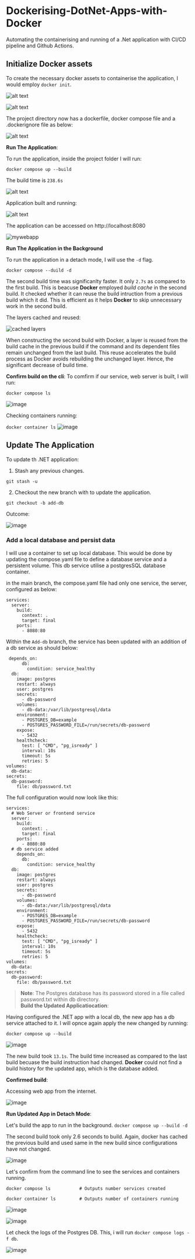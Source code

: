 # Dockerising-DotNet-Apps-with-Docker
Automating the containerising and running of a .Net application with CI/CD pipeline and Github Actions. 

## Initialize Docker assets
To create the necessary docker assets to containerise the application, I would employ `docker init`.<p>
![alt text](image.png) <p>
![alt text](image-2.png)<p>

The project directory now has a dockerfile, docker compose file and a .dockerignore file as below:<p>
![alt text](image-1.png)

**Run The Application**:<p>
To run the application, inside the project folder I will run:

`
docker compose up --build
`  

The build time is `238.6s`<p>
![alt text](image-3.png)

Application built and running:<p>
![alt text](image-4.png)

The application can be accessed on http://localhost:8080 <p>
![mywebapp](image-6.png)

**Run The Application in the Background**<p>
To run the application in a detach mode, I will use the `-d` flag.

`
docker compose --duild -d 
`

The second build time was significanlty faster. It only `2.7s` as compared to the first build. 
This is beacuse **Docker** employed *build cache* in the second build. It checked whether it can reuse the build intruction from a previous build which it did. This is efficient as it helps **Docker** to skip unnecessary work in the second build.<p>
The layers cached and reused: <p>
![cached layers](image-5.png)<p>
When constructing the second build with Docker, a layer is reused from the build cache in the previous build if the command and its dependent files remain unchanged from the last build. This reuse accelerates the build process as Docker avoids rebuilding the unchanged layer. Hence, the significant decrease of build time. 

**Confirm build on the cli**:
To comfirm if our service, web server is built, I will run:

`
docker compose ls
`

![image](https://github.com/user-attachments/assets/1f4e3262-4352-4410-a956-06f5e1f6f8c2)

Checking containers running: 

`
docker container ls
`
![image](https://github.com/user-attachments/assets/4c94a4fd-ecb3-4257-9625-b1032e0a81fe)

## Update The Application 

To update th .NET application:
1. Stash any previous changes. 

`
git stash -u
`

2. Checkout the new branch with to update the application. 

```
git checkout -b add-db
```

Outcome:<p>
![image](https://github.com/user-attachments/assets/01d356ab-c14f-4627-8cc2-438b1ba656b3)

### Add a local database and persist data
I will use a container to set up local database. This would be done by updating the compose.yaml file to define a database service and a persistent volume. This db service utilise a postgresSQL database container. 

in the main branch, the compose.yaml file had only one service, the server, configured as below:

```
services:
  server:
    build:
      context: .
      target: final
    ports:
      - 8080:80
```

Within the `Add-db` branch, the service has been updated with an addition of a db service as should below: 
```
 depends_on:
      db:
        condition: service_healthy
  db:
    image: postgres
    restart: always
    user: postgres
    secrets:
      - db-password
    volumes:
      - db-data:/var/lib/postgresql/data
    environment:
      - POSTGRES_DB=example
      - POSTGRES_PASSWORD_FILE=/run/secrets/db-password
    expose:
      - 5432
    healthcheck:
      test: [ "CMD", "pg_isready" ]
      interval: 10s
      timeout: 5s
      retries: 5
volumes:
  db-data:
secrets:
  db-password:
    file: db/password.txt
```

The full configuration would now look like this:

```
services:
  # Web Server or frontend service
  server:
    build:
      context: .
      target: final
    ports:
      - 8080:80
  # db service added
    depends_on:
      db:
        condition: service_healthy
  db:
    image: postgres
    restart: always
    user: postgres
    secrets:
      - db-password
    volumes:
      - db-data:/var/lib/postgresql/data
    environment:
      - POSTGRES_DB=example
      - POSTGRES_PASSWORD_FILE=/run/secrets/db-password
    expose:
      - 5432
    healthcheck:
      test: [ "CMD", "pg_isready" ]
      interval: 10s
      timeout: 5s
      retries: 5
volumes:
  db-data:
secrets:
  db-password:
    file: db/password.txt
```

> **Note**: The Postgres database has its password stored in a file called password.txt within db directory.  
**Build the Updated Applicatiocation**:

Having configured the .NET app with a local db, the new app has a db service attached to it. I will opnce again apply the new changed by running:

```
docker compose up --build
```

![image](https://github.com/user-attachments/assets/6074a580-d336-40d4-8f83-2dfdfb4936e5)<p>


The new build took `13.1s`. The build time increased as compared to the last build becuase the build instruction had changed. **Docker** could not find a build history for the updated app, which is the database added. 

**Confirmed build**:<p>
Accessing web app from the internet.<p>
![image](https://github.com/user-attachments/assets/91c75aa0-18b4-488e-8b0e-51d8d527d43f)<p>

**Run Updated App in Detach Mode**:

Let's build the app to run in the background.
`
docker compose up --build -d 
`

The second build took only 2.6 seconds to build. Again, docker has cached the previous build and used same in the new build since configurations have not changed. <p>
![image](https://github.com/user-attachments/assets/88770be3-2f93-447d-b63c-bf88b76790ff)<p>

Let's confirm from the command line to see the services and containers running. <p>
```
docker compose ls           # Outputs number services created

docker container ls         # Outputs number of containers running 
```
![image](https://github.com/user-attachments/assets/c8214aa1-a16c-4bda-81d4-37b44e452b1a)<p>
![image](https://github.com/user-attachments/assets/2e85aeca-e91f-4916-99f0-31e6eb638001)<p>

Let check the logs of the Postgres DB. This, i will run `docker compose logs -f db`.<p>

![image](https://github.com/user-attachments/assets/674e50c4-da06-409b-a7c4-af8cff7d0c0d)<p>














